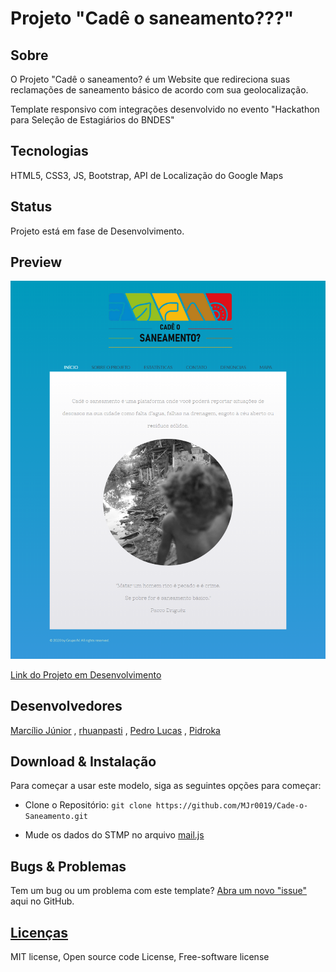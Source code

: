 # Projeto "Cadê o saneamento???"

## Sobre

O Projeto "Cadê o saneamento? é um Website que redireciona suas reclamações  de saneamento básico  de acordo com sua geolocalização.

Template responsivo com integrações desenvolvido no evento "Hackathon para Seleção de Estagiários do BNDES"

## Tecnologias

HTML5, CSS3, JS, Bootstrap, API de Localização do Google Maps

## Status

Projeto está em fase de Desenvolvimento.

## Preview

<img src="images/preview.png" width="600">

[Link do Projeto em Desenvolvimento](https://cadeosaneamento.000webhostapp.com/index.html)

## Desenvolvedores

[Marcílio Júnior](https://github.com/MJr0019) , 
[rhuanpasti](https://github.com/rhuanpasti) ,
[Pedro Lucas](https://github.com/pancine) ,
[Pidroka](https://github.com/Pidroka)

## Download & Instalação

Para começar a usar este modelo, siga as seguintes opções para começar:

* Clone o Repositório: `git clone https://github.com/MJr0019/Cade-o-Saneamento.git`

* Mude os dados do STMP no arquivo [mail.js](https://github.com/MJr0019/Cade-o-Saneamento/blob/master/js/mail.js)

## Bugs & Problemas

Tem um bug ou um problema com este template? [Abra um novo "issue"](https://github.com/MJr0019/Cade-o-Saneamento/issues) aqui no GitHub.

## [Licenças](https://github.com/MJr0019/Cade-o-Saneamento/blob/master/LICENSE)

MIT license, Open source code License, Free-software license
